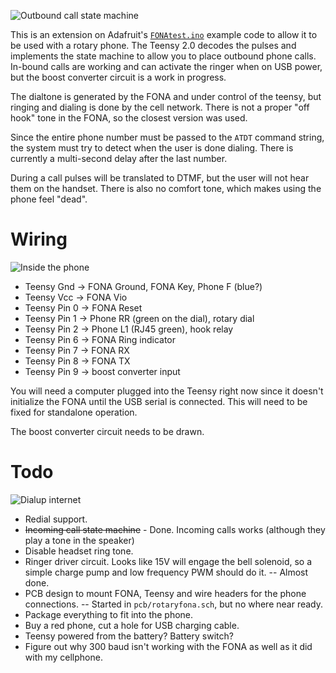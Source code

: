 ![Outbound call state machine](https://farm4.staticflickr.com/3694/32869954060_f3c01daa31_z_d.jpg)

This is an extension on Adafruit's [`FONAtest.ino`](https://github.com/adafruit/Adafruit_FONA/blob/master/examples/FONAtest/FONAtest.ino)
example code to allow it to be used with a rotary phone.  The Teensy
2.0 decodes the pulses and implements the state machine to allow you to
place outbound phone calls.  In-bound calls are working and can activate
the ringer when on USB power, but the boost converter circuit is a work
in progress.

The dialtone is generated by the FONA and under control of the teensy,
but ringing and dialing is done by the cell network.  There is not a
proper "off hook" tone in the FONA, so the closest version was used.

Since the entire phone number must be passed to the `ATDT` command
string, the system must try to detect when the user is done dialing.
There is currently a multi-second delay after the last number.

During a call pulses will be translated to DTMF, but the user will
not hear them on the handset.  There is also no comfort tone, which
makes using the phone feel "dead".


Wiring
===
![Inside the phone](https://farm3.staticflickr.com/2808/32833764510_fcd14da721_z_d.jpg)

* Teensy Gnd -> FONA Ground, FONA Key, Phone F (blue?)
* Teensy Vcc -> FONA Vio
* Teensy Pin 0 -> FONA Reset
* Teensy Pin 1 -> Phone RR (green on the dial), rotary dial
* Teensy Pin 2 -> Phone L1 (RJ45 green), hook relay
* Teensy Pin 6 -> FONA Ring indicator
* Teensy Pin 7 -> FONA RX
* Teensy Pin 8 -> FONA TX
* Teensy Pin 9 -> boost converter input

You will need a computer plugged into the Teensy right now
since it doesn't initialize the FONA until the USB serial is
connected.  This will need to be fixed for standalone operation.

The boost converter circuit needs to be drawn.

Todo
===
![Dialup internet](https://farm4.staticflickr.com/3845/32372052844_b7e6990ddc_z_d.jpg)

* Redial support.
* ~~Incoming call state machine~~ - Done. Incoming calls works (although they play a tone in the speaker)
* Disable headset ring tone.
* Ringer driver circuit. Looks like 15V will engage the bell solenoid, so a simple charge pump and low frequency PWM should do it. -- Almost done.
* PCB design to mount FONA, Teensy and wire headers for the phone connections. -- Started in `pcb/rotaryfona.sch`, but no where near ready.
* Package everything to fit into the phone.
* Buy a red phone, cut a hole for USB charging cable.
* Teensy powered from the battery?  Battery switch?
* Figure out why 300 baud isn't working with the FONA as well as it did with my cellphone.
